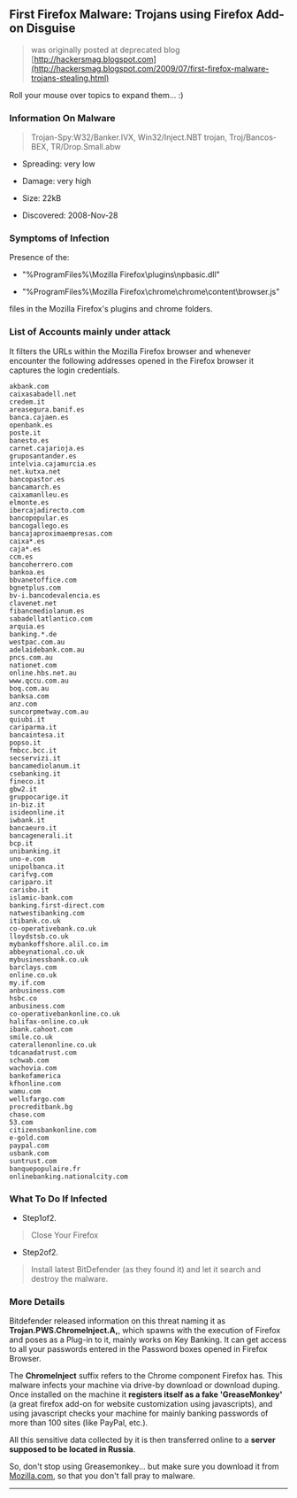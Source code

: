 ## First Firefox Malware: Trojans using Firefox Add-on Disguise

> was originally posted at deprecated blog [http://hackersmag.blogspot.com](http://hackersmag.blogspot.com/2009/07/first-firefox-malware-trojans-stealing.html)

Roll your mouse over topics to expand them... :)

### Information On Malware

> Trojan-Spy:W32/Banker.IVX, Win32/Inject.NBT trojan, Troj/Bancos-BEX, TR/Drop.Small.abw

* Spreading: very low

* Damage: very high

* Size: 22kB

* Discovered: 2008-Nov-28


### Symptoms of Infection

Presence of the:

* "%ProgramFiles%\Mozilla Firefox\plugins\npbasic.dll"

* "%ProgramFiles%\Mozilla Firefox\chrome\chrome\content\browser.js"

files in the Mozilla Firefox's plugins and chrome folders.


### List of Accounts mainly under attack

It filters the URLs within the Mozilla Firefox browser and whenever encounter the following addresses opened in the Firefox browser it captures the login credentials.

```
akbank.com
caixasabadell.net
credem.it
areasegura.banif.es
banca.cajaen.es
openbank.es
poste.it
banesto.es
carnet.cajarioja.es
gruposantander.es
intelvia.cajamurcia.es
net.kutxa.net
bancopastor.es
bancamarch.es
caixamanlleu.es
elmonte.es
ibercajadirecto.com
bancopopular.es
bancogallego.es
bancajaproximaempresas.com
caixa*.es
caja*.es
ccm.es
bancoherrero.com
bankoa.es
bbvanetoffice.com
bgnetplus.com
bv-i.bancodevalencia.es
clavenet.net
fibancmediolanum.es
sabadellatlantico.com
arquia.es
banking.*.de
westpac.com.au
adelaidebank.com.au
pncs.com.au
nationet.com
online.hbs.net.au
www.qccu.com.au
boq.com.au
banksa.com
anz.com
suncorpmetway.com.au
quiubi.it
cariparma.it
bancaintesa.it
popso.it
fmbcc.bcc.it
secservizi.it
bancamediolanum.it
csebanking.it
fineco.it
gbw2.it
gruppocarige.it
in-biz.it
isideonline.it
iwbank.it
bancaeuro.it
bancagenerali.it
bcp.it
unibanking.it
uno-e.com
unipolbanca.it
carifvg.com
cariparo.it
carisbo.it
islamic-bank.com
banking.first-direct.com
natwestibanking.com
itibank.co.uk
co-operativebank.co.uk
lloydstsb.co.uk
mybankoffshore.alil.co.im
abbeynational.co.uk
mybusinessbank.co.uk
barclays.com
online.co.uk
my.if.com
anbusiness.com
hsbc.co
anbusiness.com
co-operativebankonline.co.uk
halifax-online.co.uk
ibank.cahoot.com
smile.co.uk
caterallenonline.co.uk
tdcanadatrust.com
schwab.com
wachovia.com
bankofamerica
kfhonline.com
wamu.com
wellsfargo.com
procreditbank.bg
chase.com
53.com
citizensbankonline.com
e-gold.com
paypal.com
usbank.com
suntrust.com
banquepopulaire.fr
onlinebanking.nationalcity.com
```

### What To Do If Infected

* Step1of2.

> Close Your Firefox

* Step2of2.

> Install latest BitDefender (as they found it) and let it search and destroy the malware.


### More Details

Bitdefender released information on this threat naming it as **Trojan.PWS.ChromeInject.A,**, which spawns with the execution of Firefox and poses as a Plug-in to it, mainly works on Key Banking. It can get access to all your passwords entered in the Password boxes opened in Firefox Browser.

The **ChromeInject** suffix refers to the Chrome component Firefox has. This malware infects your machine via drive-by download or download duping. Once installed on the machine it **registers itself as a fake 'GreaseMonkey'** (a great firefox add-on for website customization using javascripts), and using javascript checks your machine for mainly banking passwords of more than 100 sites (like PayPal, etc.).

All this sensitive data collected by it is then transferred online to a **server supposed to be located in Russia**.

So, don't stop using Greasemonkey... but make sure you download it from [Mozilla.com](http://www.mozilla.com/), so that you don't fall pray to malware.

---
